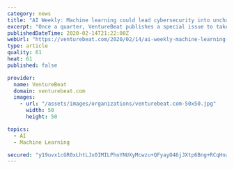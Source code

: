 ```yaml
---
category: news
title: "AI Weekly: Machine learning could lead cybersecurity into uncharted territory"
excerpt: "Once a quarter, VentureBeat publishes a special issue to take an in-depth look at trends of great importance. This week, we launched issue two, examining AI and security. Across a spectrum of stories, the VentureBeat editorial team took a close look at some of the most important ways AI and security are colliding today. It’s a shift with high ..."
publishedDateTime: 2020-02-14T21:22:00Z
webUrl: "https://venturebeat.com/2020/02/14/ai-weekly-machine-learning-could-lead-cybersecurity-into-uncharted-territory/"
type: article
quality: 61
heat: 61
published: false

provider:
  name: VentureBeat
  domain: venturebeat.com
  images:
    - url: "/assets/images/organizations/venturebeat.com-50x50.jpg"
      width: 50
      height: 50

topics:
  - AI
  - Machine Learning

secured: "y19uvx1cGR0xLhtLJx0IMILPhoYNUXyMcwzu+QFyayO46jJXtp6Bng+RCqHna54S27sAQBGI7m9YxXufZ/INkRfRMKBlFyYCUOKhTvjMX2UKEnHWB6FnsANKq5156LMJgwudm6nrSbeWhYL+ItAzKp4TffC+8STsPsmVnlekxEfV1VQhBGG+sJc9glWxBZxq7wJLdo8/MqvT9pW4rk4syY9U4NntdaT+gfhBwKiAWi59JAMe8ovyP6bkZdOSGJSIN7+l+VOiNwk7SPtQTs6LHm5kEwzyyaTTyXZfqE0piYkQly8lnjaGCHgoh/Bw2BmJfMnF/y8mn7vIr5+PPm6WzfMlN7iWSqJhKNInsrDYIFSJzkLZgNeKk/kzijti8V4iv8wkqJGNoVKJ7aJYiM6roJwCZZoqgBnyVLzUnLxHeeOH3Bk3kYU7HEgg5FZ3/02yx+rlrjmCxQNJYWgS9r24T2YhUXxYpMnoH/Q9//JPSWE=;dwcX622co6H66RyI2EjfZg=="
---
```


